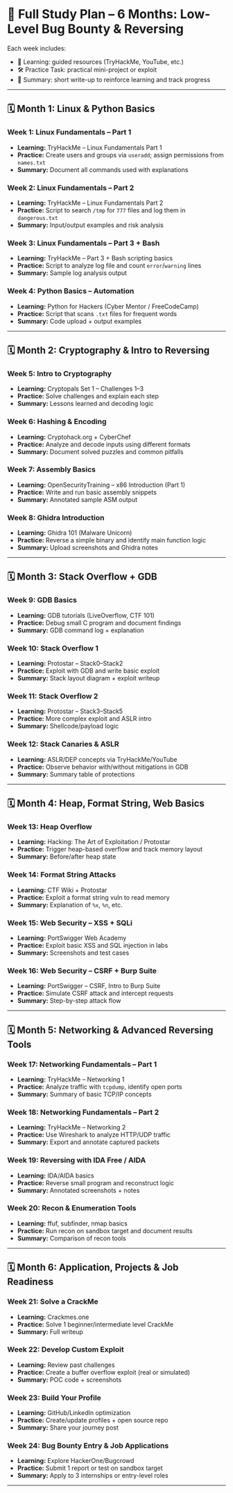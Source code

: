 # 📅 Full Study Plan – 6 Months: Low-Level Bug Bounty & Reversing

Each week includes:
- 📘 Learning: guided resources (TryHackMe, YouTube, etc.)
- 🛠️ Practice Task: practical mini-project or exploit
- 🧾 Summary: short write-up to reinforce learning and track progress

---

## 🗓️ Month 1: Linux & Python Basics

### Week 1: Linux Fundamentals – Part 1
- **Learning:** TryHackMe – Linux Fundamentals Part 1
- **Practice:** Create users and groups via `useradd`; assign permissions from `names.txt`
- **Summary:** Document all commands used with explanations

### Week 2: Linux Fundamentals – Part 2
- **Learning:** TryHackMe – Linux Fundamentals Part 2
- **Practice:** Script to search `/tmp` for `777` files and log them in `dangerous.txt`
- **Summary:** Input/output examples and risk analysis

### Week 3: Linux Fundamentals – Part 3 + Bash
- **Learning:** TryHackMe – Part 3 + Bash scripting basics
- **Practice:** Script to analyze log file and count `error`/`warning` lines
- **Summary:** Sample log analysis output

### Week 4: Python Basics – Automation
- **Learning:** Python for Hackers (Cyber Mentor / FreeCodeCamp)
- **Practice:** Script that scans `.txt` files for frequent words
- **Summary:** Code upload + output examples

---

## 🗓️ Month 2: Cryptography & Intro to Reversing

### Week 5: Intro to Cryptography
- **Learning:** Cryptopals Set 1 – Challenges 1–3
- **Practice:** Solve challenges and explain each step
- **Summary:** Lessons learned and decoding logic

### Week 6: Hashing & Encoding
- **Learning:** Cryptohack.org + CyberChef
- **Practice:** Analyze and decode inputs using different formats
- **Summary:** Document solved puzzles and common pitfalls

### Week 7: Assembly Basics
- **Learning:** OpenSecurityTraining – x86 Introduction (Part 1)
- **Practice:** Write and run basic assembly snippets
- **Summary:** Annotated sample ASM output

### Week 8: Ghidra Introduction
- **Learning:** Ghidra 101 (Malware Unicorn)
- **Practice:** Reverse a simple binary and identify main function logic
- **Summary:** Upload screenshots and Ghidra notes

---

## 🗓️ Month 3: Stack Overflow + GDB

### Week 9: GDB Basics
- **Learning:** GDB tutorials (LiveOverflow, CTF 101)
- **Practice:** Debug small C program and document findings
- **Summary:** GDB command log + explanation

### Week 10: Stack Overflow 1
- **Learning:** Protostar – Stack0–Stack2
- **Practice:** Exploit with GDB and write basic exploit
- **Summary:** Stack layout diagram + exploit writeup

### Week 11: Stack Overflow 2
- **Learning:** Protostar – Stack3–Stack5
- **Practice:** More complex exploit and ASLR intro
- **Summary:** Shellcode/payload logic

### Week 12: Stack Canaries & ASLR
- **Learning:** ASLR/DEP concepts via TryHackMe/YouTube
- **Practice:** Observe behavior with/without mitigations in GDB
- **Summary:** Summary table of protections

---

## 🗓️ Month 4: Heap, Format String, Web Basics

### Week 13: Heap Overflow
- **Learning:** Hacking: The Art of Exploitation / Protostar
- **Practice:** Trigger heap-based overflow and track memory layout
- **Summary:** Before/after heap state

### Week 14: Format String Attacks
- **Learning:** CTF Wiki + Protostar
- **Practice:** Exploit a format string vuln to read memory
- **Summary:** Explanation of `%x`, `%n`, etc.

### Week 15: Web Security – XSS + SQLi
- **Learning:** PortSwigger Web Academy
- **Practice:** Exploit basic XSS and SQL injection in labs
- **Summary:** Screenshots and test cases

### Week 16: Web Security – CSRF + Burp Suite
- **Learning:** PortSwigger – CSRF, Intro to Burp Suite
- **Practice:** Simulate CSRF attack and intercept requests
- **Summary:** Step-by-step attack flow

---

## 🗓️ Month 5: Networking & Advanced Reversing Tools

### Week 17: Networking Fundamentals – Part 1
- **Learning:** TryHackMe – Networking 1
- **Practice:** Analyze traffic with `tcpdump`, identify open ports
- **Summary:** Summary of basic TCP/IP concepts

### Week 18: Networking Fundamentals – Part 2
- **Learning:** TryHackMe – Networking 2
- **Practice:** Use Wireshark to analyze HTTP/UDP traffic
- **Summary:** Export and annotate captured packets

### Week 19: Reversing with IDA Free / AIDA
- **Learning:** IDA/AIDA basics
- **Practice:** Reverse small program and reconstruct logic
- **Summary:** Annotated screenshots + notes

### Week 20: Recon & Enumeration Tools
- **Learning:** ffuf, subfinder, nmap basics
- **Practice:** Run recon on sandbox target and document results
- **Summary:** Comparison of recon tools

---

## 🗓️ Month 6: Application, Projects & Job Readiness

### Week 21: Solve a CrackMe
- **Learning:** Crackmes.one
- **Practice:** Solve 1 beginner/intermediate level CrackMe
- **Summary:** Full writeup

### Week 22: Develop Custom Exploit
- **Learning:** Review past challenges
- **Practice:** Create a buffer overflow exploit (real or simulated)
- **Summary:** POC code + screenshots

### Week 23: Build Your Profile
- **Learning:** GitHub/LinkedIn optimization
- **Practice:** Create/update profiles + open source repo
- **Summary:** Share your journey post

### Week 24: Bug Bounty Entry & Job Applications
- **Learning:** Explore HackerOne/Bugcrowd
- **Practice:** Submit 1 report or test on sandbox target
- **Summary:** Apply to 3 internships or entry-level roles

---
